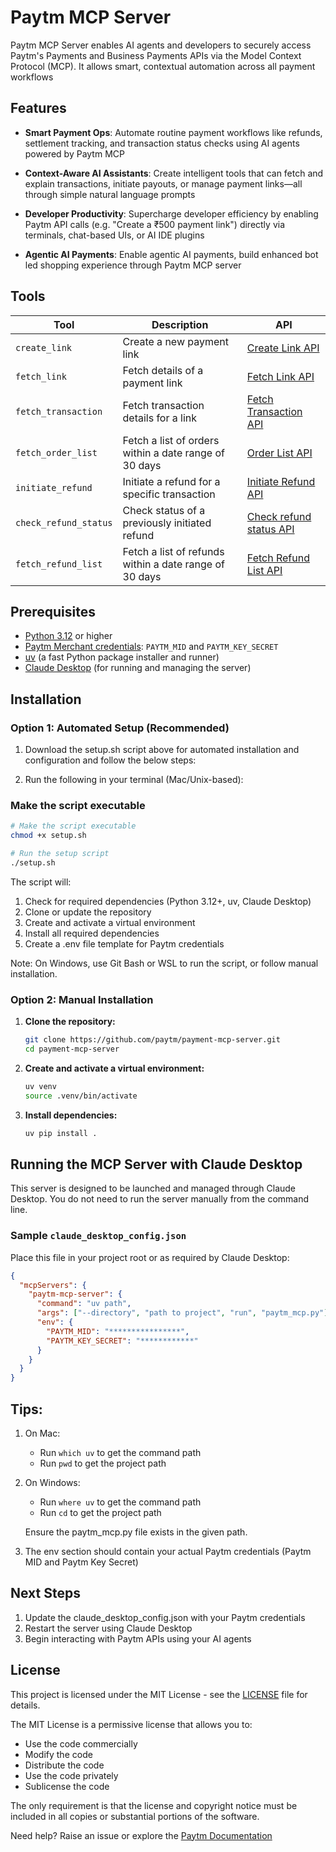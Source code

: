 # Paytm MCP Server

Paytm MCP Server enables AI agents and developers to securely access Paytm's Payments and Business Payments APIs via the Model Context Protocol (MCP). It allows smart, contextual automation across all payment workflows

## Features

- **Smart Payment Ops**: Automate routine payment workflows like refunds, settlement tracking, and transaction status checks using AI agents powered by Paytm MCP

- **Context-Aware AI Assistants**: Create intelligent tools that can fetch and explain transactions, initiate payouts, or manage payment links—all through simple natural language prompts

- **Developer Productivity**: Supercharge developer efficiency by enabling Paytm API calls (e.g. "Create a ₹500 payment link") directly via terminals, chat-based UIs, or AI IDE plugins

- **Agentic AI Payments**: Enable agentic AI payments, build enhanced bot led shopping experience through Paytm MCP server

## Tools

| Tool                | Description                          | API                                                                                                         |
| ------------------- | ------------------------------------ | ----------------------------------------------------------------------------------------------------------- |
| `create_link`       | Create a new payment link            | [Create Link API](https://www.paytmpayments.com/docs/api/create-link-api?ref=paymentLinks)                  |
| `fetch_link`        | Fetch details of a payment link      | [Fetch Link API](https://www.paytmpayments.com/docs/api/fetch-link-api?ref=paymentLinks)                    |
| `fetch_transaction` | Fetch transaction details for a link | [Fetch Transaction API](https://www.paytmpayments.com/docs/api/fetch-transaction-link-api?ref=paymentLinks) |
| `fetch_order_list`  | Fetch a list of orders within a date range of 30 days | [Order List API](https://www.paytmpayments.com/docs/api/order-list-api) |
| `initiate_refund`   | Initiate a refund for a specific transaction | [Initiate Refund API](https://www.paytmpayments.com/docs/api/initiate-refund-api) |
| `check_refund_status` | Check status of a previously initiated refund | [Check refund status API](https://www.paytmpayments.com/docs/api/check-refund-status-api) |
| `fetch_refund_list` | Fetch a list of refunds within a date range of 30 days | [Fetch Refund List API](https://www.paytmpayments.com/docs/api/fetch-refund-list-api) |

## Prerequisites

- [Python 3.12](https://www.python.org/downloads/) or higher
- [Paytm Merchant credentials](https://www.paytmpayments.com//docs/getting-started): `PAYTM_MID` and `PAYTM_KEY_SECRET`
- [uv](https://github.com/astral-sh/uv) (a fast Python package installer and runner)
- [Claude Desktop](https://www.anthropic.com/claude) (for running and managing the server)

## Installation

### Option 1: Automated Setup (Recommended)

1. Download the setup.sh script above for automated installation and configuration and follow the below steps:

2. Run the following in your terminal (Mac/Unix-based):

### Make the script executable

```bash
# Make the script executable
chmod +x setup.sh

# Run the setup script
./setup.sh
```

The script will:

1. Check for required dependencies (Python 3.12+, uv, Claude Desktop)
2. Clone or update the repository
3. Create and activate a virtual environment
4. Install all required dependencies
5. Create a .env file template for Paytm credentials

Note: On Windows, use Git Bash or WSL to run the script, or follow manual installation.

### Option 2: Manual Installation

1. **Clone the repository:**

   ```bash
   git clone https://github.com/paytm/payment-mcp-server.git
   cd payment-mcp-server
   ```

2. **Create and activate a virtual environment:**

   ```bash
   uv venv
   source .venv/bin/activate
   ```

3. **Install dependencies:**
   ```bash
   uv pip install .
   ```

## Running the MCP Server with Claude Desktop

This server is designed to be launched and managed through Claude Desktop. You do not need to run the server manually from the command line.

### Sample `claude_desktop_config.json`

Place this file in your project root or as required by Claude Desktop:

```json
{
  "mcpServers": {
    "paytm-mcp-server": {
      "command": "uv path",
      "args": ["--directory", "path to project", "run", "paytm_mcp.py"],
      "env": {
        "PAYTM_MID": "****************",
        "PAYTM_KEY_SECRET": "************"
      }
    }
  }
}
```

## Tips:

1. On Mac:

   - Run `which uv` to get the command path
   - Run `pwd` to get the project path

2. On Windows:

   - Run `where uv` to get the command path
   - Run `cd` to get the project path

   Ensure the paytm_mcp.py file exists in the given path.

3. The env section should contain your actual Paytm credentials (Paytm MID and Paytm Key Secret)

## Next Steps

1. Update the claude_desktop_config.json with your Paytm credentials
2. Restart the server using Claude Desktop
3. Begin interacting with Paytm APIs using your AI agents

## License

This project is licensed under the MIT License - see the [LICENSE](LICENSE) file for details.

The MIT License is a permissive license that allows you to:

- Use the code commercially
- Modify the code
- Distribute the code
- Use the code privately
- Sublicense the code

The only requirement is that the license and copyright notice must be included in all copies or substantial portions of the software.

Need help? Raise an issue or explore the [Paytm Documentation](https://www.paytmpayments.com/docs)
